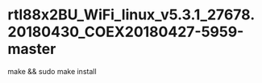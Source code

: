 # rtl88x2BU_WiFi_linux_v5.3.1_27678.20180430_COEX20180427-5959-master
make &amp;&amp; sudo make install
